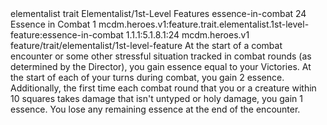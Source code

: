 <ability>
  <metadata>
    <class>elementalist</class>
    <feature_type>trait</feature_type>
    <file_dpath>Elementalist/1st-Level Features</file_dpath>
    <item_id>essence-in-combat</item_id>
    <item_index>24</item_index>
    <item_name>Essence in Combat</item_name>
    <level>1</level>
    <scc>mcdm.heroes.v1:feature.trait.elementalist.1st-level-feature:essence-in-combat</scc>
    <scdc>1.1.1:5.1.8.1:24</scdc>
    <source>mcdm.heroes.v1</source>
    <type>feature/trait/elementalist/1st-level-feature</type>
  </metadata>
  <effects>
    <effect type="mundane">At the start of a combat encounter or some other stressful situation tracked in combat rounds (as determined by the Director), you gain essence equal to your Victories. At the start of each of your turns during combat, you gain 2 essence.
Additionally, the first time each combat round that you or a creature within 10 squares takes damage that isn&apos;t untyped or holy damage, you gain 1 essence.
You lose any remaining essence at the end of the encounter.</effect>
  </effects>
</ability>

